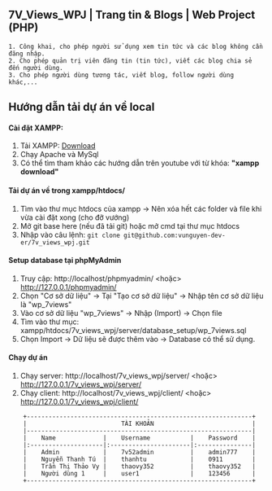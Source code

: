 ## 7V_Views_WPJ | Trang tin & Blogs | Web Project (PHP)

    1. Công khai, cho phép người sử dụng xem tin tức và các blog không cần đăng nhập.
    2. Cho phép quản trị viên đăng tin (tin tức), viết các blog chia sẻ đến người dùng.
    3. Cho phép người dùng tương tác, viết blog, follow người dùng khác,...

## Hướng dẫn tải dự án về local

#### Cài đặt XAMPP:

[xammpp_downlink]: https://www.apachefriends.org/download.html

1. Tải XAMPP: [Download][xammpp_downlink]
2. Chạy Apache và MySql
3. Có thể tìm tham khảo các hướng dẫn trên youtube với từ khóa: **"xampp download"**

#### Tải dự án về trong xampp/htdocs/

1. Tìm vào thư mục htdocs của xampp -> Nên xóa hết các folder và file khi vừa cài đặt xong (cho đỡ vướng)
2. Mở git base here (nếu đã tải git) hoặc mở cmd tại thư mục htdocs
3. Nhập vào câu lệnh: ```git clone git@github.com:vunguyen-dev-er/7v_views_wpj.git```

#### Setup database tại phpMyAdmin

1. Truy cập: http://localhost/phpmyadmin/  <hoặc> http://127.0.0.1/phpmyadmin/
2. Chọn "Cơ sở dữ liệu" -> Tại "Tạo cơ sở dữ liệu" -> Nhập tên cơ sở dữ liệu là "wp_7views"
3. Vào cơ sở dữ liệu "wp_7views" -> Nhập (Import) -> Chọn file
4. Tìm vào thư mục: xampp/htdocs/7v_views_wpj/server/database_setup/wp_7views.sql
5. Chọn Import -> Dữ liệu sẽ được thêm vào -> Database có thể sử dụng.

#### Chạy dự án

1. Chạy server: http://localhost/7v_views_wpj/server/ <hoặc> http://127.0.0.1/7v_views_wpj/server/
2. Chạy client: http://localhost/7v_views_wpj/client/ <hoặc> http://127.0.0.1/7v_views_wpj/client/

```
    +--------------------------------------------------------------+
    |                          TÀI KHOẢN                           |
    |--------------------------------------------------------------|
    |    Name             |    Username           |    Password    |
    |:--------------------|:----------------------|:---------------|
    |    Admin            |    7v52admin          |    admin777    |
    |    Nguyễn Thanh Tú  |    thanhtu            |    0911        |
    |    Trần Thị Thảo Vy |    thaovy352          |    thaovy352   |
    |    Người dùng 1     |    user1              |    123456      |
    +--------------------------------------------------------------+
```

